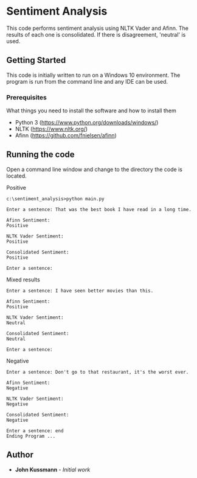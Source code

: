 # Sentiment Analysis
This code performs sentiment analysis using NLTK Vader and Afinn. The results of each one is consolidated. If there is disagreement, 'neutral' is used.

## Getting Started

This code is initially written to run on a Windows 10 environment. The program is run from the command line and any IDE can be used.

### Prerequisites

What things you need to install the software and how to install them
* Python 3 (https://www.python.org/downloads/windows/)
* NLTK (https://www.nltk.org/)
* Afinn (https://github.com/fnielsen/afinn)

## Running the code

Open a command line window and change to the directory the code is located. 

Positive
```
c:\sentiment_analysis>python main.py

Enter a sentence: That was the best book I have read in a long time.

Afinn Sentiment:
Positive

NLTK Vader Sentiment:
Positive

Consolidated Sentiment:
Positive

Enter a sentence:
```

Mixed results
```
Enter a sentence: I have seen better movies than this.

Afinn Sentiment:
Positive

NLTK Vader Sentiment:
Neutral

Consolidated Sentiment:
Neutral

Enter a sentence:
```

Negative
```
Enter a sentence: Don't go to that restaurant, it's the worst ever.

Afinn Sentiment:
Negative

NLTK Vader Sentiment:
Negative

Consolidated Sentiment:
Negative

Enter a sentence: end
Ending Program ...
```

## Author

* **John Kussmann** - *Initial work*